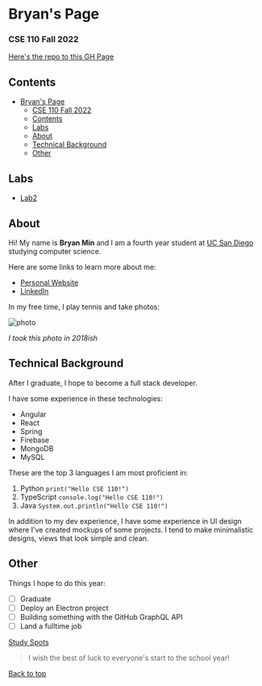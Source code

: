 # Bryan's Page
### CSE 110 Fall 2022
[Here's the repo to this GH Page](https://bdhmin.github.io/CSE110/)

## Contents
- [Bryan's Page](#bryans-page)
    - [CSE 110 Fall 2022](#cse-110-fall-2022)
  - [Contents](#contents)
  - [Labs](#labs)
  - [About](#about)
  - [Technical Background](#technical-background)
  - [Other](#other)

## Labs

- [Lab2](https://bdhmin.github.io/CSE110-Lab2/)

## About
Hi! My name is **Bryan Min** and I am a fourth year student at [UC San Diego](https://ucsd.edu/) studying 
computer science.

Here are some links to learn more about me:
- [Personal Website](https://bryanmin.me/)
- [LinkedIn](https://www.linkedin.com/in/bryanmin/)

In my free time, I play tennis and take photos:

![photo](https://avatars.githubusercontent.com/u/43192371?v=4)

*I took this photo in 2018ish*

## Technical Background

After I graduate, I hope to become a full stack developer.

I have some experience in these technologies:
- Angular
- React
- Spring
- Firebase
- MongoDB
- MySQL

These are the top 3 languages I am most proficient in:
1. Python `print("Hello CSE 110!")`
2. TypeScript `console.log("Hello CSE 110!")`
3. Java `System.out.println("Hello CSE 110!")`

In addition to my dev experience, I have some experience in UI design where I've created mockups of some projects. I tend to make minimalistic designs, views that look simple and clean.

## Other

Things I hope to do this year:
- [ ] Graduate
- [ ] Deploy an Electron project
- [ ] Building something with the GitHub GraphQL API
- [ ] Land a fulltime job

[Study Spots](study-spots.md)

> I wish the best of luck to everyone's start to the school year!

[Back to top](#bryans-page)
